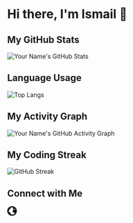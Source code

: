 # Hi there, I'm Ismail 👋

## My GitHub Stats
![Your Name's GitHub Stats](https://github-readme-stats.vercel.app/api?username=dogaanismail&show_icons=true)

## Language Usage
![Top Langs](https://github-readme-stats.vercel.app/api/top-langs/?username=dogaanismail&layout=compact)

## My Activity Graph
![Your Name's GitHub Activity Graph](https://activity-graph.herokuapp.com/graph?username=dogaanismail&theme=xcode)

## My Coding Streak
![GitHub Streak](http://github-readme-streak-stats.herokuapp.com?user=dogaanismail&theme=dark&background=000000)

## Connect with Me
[<img align="left" alt="https://www.linkedin.com/in/ismail-dogan/" width="22px" src="https://raw.githubusercontent.com/iconic/open-iconic/master/svg/globe.svg" />][linkedin]

[linkedin]: [https://linkedin.com/in/YourLinkedInProfile](https://www.linkedin.com/in/ismail-dogan/)https://www.linkedin.com/in/ismail-dogan/
